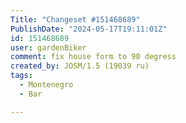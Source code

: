 ```yaml
---
Title: "Changeset #151468689"
PublishDate: "2024-05-17T19:11:01Z"
id: 151468689
user: gardenBiker
comment: fix house form to 90 degress
created_by: JOSM/1.5 (19039 ru)
tags:
  - Montenegro
  - Bar

---
```

